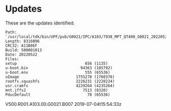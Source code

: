 # Updates

These are the updates identified.

```
Path: `/usr/local/tdk/bin/UPF/pub/G0021/IPC/A103/7938_MPT_QT400_G0021_20220522_V500R001B013.upf`
Length: 8316096
CRC32: A11B0EF
Build: 500001013
Date: 20220522
Files:
setup                              656 (1135)
u-boot.bin                       94363 (185792)
u-boot.env                         555 (65536)
uImage                         1755278 (1760376)
rootfs.squashfs                2226231 (2228224)
usr.cramfs                     4229264 (4235264)
mnt.jffs2                         7513 (8320)
PducDefault                         78 (65536)
```


V500.R001.A103.00.G0021.B007
2019-07-04t15:54:33z

